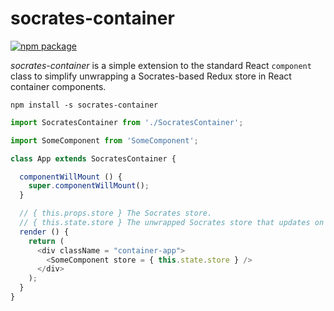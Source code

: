 # socrates-container

[![npm package][npm-badge]][npm]

*socrates-container* is a simple extension to the standard React `component` class to simplify unwrapping
a Socrates-based Redux store in React container components.

```
npm install -s socrates-container
```

```javascript
import SocratesContainer from './SocratesContainer';

import SomeComponent from 'SomeComponent';

class App extends SocratesContainer {

  componentWillMount () {
    super.componentWillMount();
  }

  // { this.props.store } The Socrates store.
  // { this.state.store } The unwrapped Socrates store that updates on subscribe changes.
  render () {
    return (
      <div className = "container-app">
        <SomeComponent store = { this.state.store } />
      </div>
    );
  }
}
```

[npm-badge]: https://img.shields.io/npm/v/npm-package.svg?style=flat-square
[npm]: https://www.npmjs.org/package/npm-package
